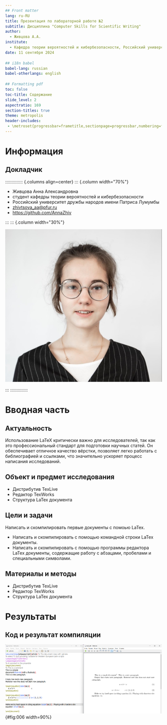 ```yaml
---
## Front matter
lang: ru-RU
title: Презентация по лабораторной работе №2
subtitle: Дисциплина "Computer Skills for Scientific Writing"
author:
  - Живцова А.А.
institute:
  - Кафедра теории вероятностей и кибербезопасности, Российский университет дружбы народов имени Патриса Лумумбы, Москва, Россия
date: 11 сентября 2024

## i18n babel
babel-lang: russian
babel-otherlangs: english

## Formatting pdf
toc: false
toc-title: Содержание
slide_level: 2
aspectratio: 169
section-titles: true
theme: metropolis
header-includes:
 - \metroset{progressbar=frametitle,sectionpage=progressbar,numbering=fraction}
---
```


# Информация

## Докладчик

:::::::::::::: {.columns align=center}
::: {.column width="70%"}

  * Живцова Анна Александровна
  * студент кафедры теории вероятностей и кибербезопасности
  * Российский университет дружбы народов имени Патриса Лумумбы
  * [zhivtsova_aa@pfur.ru](mailto:zhivtsova_aa@pfur.ru)
  * <https://github.com/AnnaZhiv>

:::
::: {.column width="30%"}

![](./image/photo.jpg)

:::
::::::::::::::

# Вводная часть

## Актуальность

Использование LaTeX  критически важно для исследователей, так как это профессиональный стандарт для подготовки научных статей. Он обеспечивает отличное качество вёрстки, позволяет легко работать с библиографией и ссылками, что значительно ускоряет процесс написания исследований. 

## Объект и предмет исследования

- Дистрибутив TexLive         
- Редактор TexWorks         
- Структура LaTex документа      

## Цели и задачи

Написать и скомпилировать первые документы с помоью LaTex.

- Написать и скомпилировать с помощью командной строки LaTex документы.     
- Написать и скомпилировать с помощью программы редактора LaTex документы, содержащие работу с абзацами, пробелами и специальными символами.      

## Материалы и методы

- Дистрибутив TexLive         
- Редактор TexWorks         
- Структура LaTex документа      

# Результаты

## Код и результат компиляции

![](image/3.png){#fig:006 width=90%}